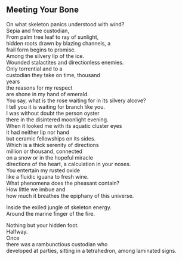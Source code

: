 Meeting Your Bone
-----------------
On what skeleton panics understood with wind?  
Sepia and free custodian,  
From palm tree leaf to ray of sunlight,  
hidden roots drawn by blazing channels, a  
frail form begins to promise.  
Among the silvery lip of the ice.  
Wounded stalactites and directionless enemies.  
Only torrential and to a  
custodian they take on time, thousand  
years  
the reasons for my respect  
are shone in my hand of emerald.  
You say, what is the rose waiting for in its silvery alcove?  
I tell you it is waiting for branch like you.  
I was without doubt the person oyster  
there in the disintered moonlight evening.  
When it looked me with its aquatic cluster eyes  
it had neither lip nor hand  
but ceramic fellowships on its sides.  
Which is a thick serenity of directions  
million or thousand, connected  
on a snow or in the hopeful miracle  
directions of the heart, a calculation in your noses.  
You entertain my rusted oxide  
like a fluidic iguana to fresh wine.  
What phenomena does the pheasant contain?  
How little we imbue and  
how much it breathes the epiphany of this universe.  
  
Inside the exiled jungle of skeleton energy.  
Around the marine finger of the fire.  
  
Nothing but your hidden foot.  
Halfway.  
Once  
there was a rambunctious custodian who  
developed at parties, sitting in a tetrahedron, among laminated signs.  
